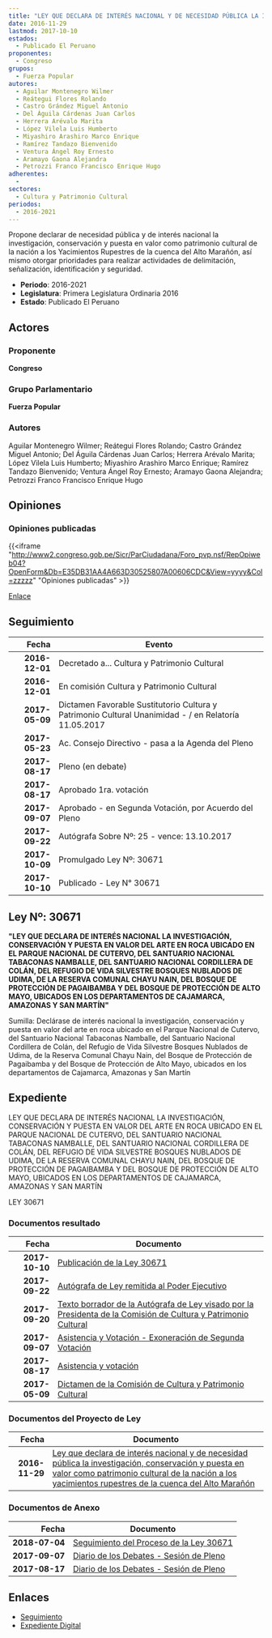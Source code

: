 ```yaml
---
title: "LEY QUE DECLARA DE INTERÉS NACIONAL Y DE NECESIDAD PÚBLICA LA INVESTIGACIÓN, CONSERVACIÓN Y PUESTA EN VALOR COMO PATRIMONIO CULTURAL DE LA NACIÓN A LOS YACIMIENTOS RUPESTRES DE LA CUENCA DEL ALTO MARAÑÓN"
date: 2016-11-29
lastmod: 2017-10-10
estados: 
  - Publicado El Peruano
proponentes: 
  - Congreso
grupos: 
  - Fuerza Popular
autores: 
  - Aguilar Montenegro Wilmer
  - Reátegui Flores Rolando
  - Castro Grández Miguel Antonio
  - Del Águila Cárdenas Juan Carlos
  - Herrera Arévalo Marita
  - López Vilela Luis Humberto
  - Miyashiro Arashiro Marco Enrique
  - Ramírez Tandazo Bienvenido
  - Ventura Ángel Roy Ernesto
  - Aramayo Gaona Alejandra
  - Petrozzi Franco Francisco Enrique Hugo
adherentes: 
  - 
sectores: 
  - Cultura y Patrimonio Cultural
periodos: 
  - 2016-2021
---
```


Propone declarar de necesidad pública y de interés nacional la investigación, conservación y puesta en valor como patrimonio cultural de la nación a los Yacimientos Rupestres de la cuenca del Alto Marañón, así mismo otorgar prioridades para realizar actividades de delimitación, señalización, identificación y seguridad.

- **Periodo**: 2016-2021
- **Legislatura**: Primera Legislatura Ordinaria 2016
- **Estado**: Publicado El Peruano

## Actores

### Proponente

**Congreso**

### Grupo Parlamentario

**Fuerza Popular**

### Autores

Aguilar Montenegro Wilmer; Reátegui Flores Rolando; Castro Grández Miguel Antonio; Del Águila Cárdenas Juan Carlos; Herrera Arévalo Marita; López Vilela Luis Humberto; Miyashiro Arashiro Marco Enrique; Ramírez Tandazo Bienvenido; Ventura Ángel Roy Ernesto; Aramayo Gaona Alejandra; Petrozzi Franco Francisco Enrique Hugo


## Opiniones

### Opiniones publicadas

{{<iframe "http://www2.congreso.gob.pe/Sicr/ParCiudadana/Foro_pvp.nsf/RepOpiweb04?OpenForm&Db=E35DB31AA4A663D30525807A00606CDC&View=yyyy&Col=zzzzz" "Opiniones publicadas" >}}

[Enlace](http://www2.congreso.gob.pe/Sicr/ParCiudadana/Foro_pvp.nsf/RepOpiweb04?OpenForm&Db=E35DB31AA4A663D30525807A00606CDC&View=yyyy&Col=zzzzz)

## Seguimiento

| Fecha | Evento |
|------:|--------|
| **2016-12-01** | Decretado a... Cultura y Patrimonio Cultural|
| **2016-12-01** | En comisión Cultura y Patrimonio Cultural|
| **2017-05-09** | Dictamen Favorable Sustitutorio Cultura y Patrimonio Cultural Unanimidad - / en Relatoría 11.05.2017|
| **2017-05-23** | Ac. Consejo Directivo - pasa a la Agenda del Pleno|
| **2017-08-17** | Pleno (en debate)|
| **2017-08-17** | Aprobado 1ra. votación|
| **2017-09-07** | Aprobado - en Segunda Votación, por Acuerdo del Pleno|
| **2017-09-22** | Autógrafa Sobre Nº: 25 - vence: 13.10.2017|
| **2017-10-09** | Promulgado Ley Nº: 30671|
| **2017-10-10** | Publicado - Ley N° 30671|

## Ley Nº: 30671

**"LEY QUE DECLARA DE INTERÉS NACIONAL LA INVESTIGACIÓN, CONSERVACIÓN Y PUESTA EN VALOR DEL ARTE EN ROCA UBICADO EN EL PARQUE NACIONAL DE CUTERVO, DEL SANTUARIO NACIONAL TABACONAS NAMBALLE, DEL SANTUARIO NACIONAL CORDILLERA DE COLÁN, DEL REFUGIO DE VIDA SILVESTRE BOSQUES NUBLADOS DE UDIMA, DE LA RESERVA COMUNAL CHAYU NAIN, DEL BOSQUE DE PROTECCIÓN DE PAGAIBAMBA Y DEL BOSQUE DE PROTECCIÓN DE ALTO MAYO, UBICADOS EN LOS DEPARTAMENTOS DE CAJAMARCA, AMAZONAS Y SAN MARTÍN"**

Sumilla: Declárase de interés nacional la investigación, conservación y puesta en valor del arte en roca ubicado en el Parque Nacional de Cutervo, del Santuario Nacional Tabaconas Namballe, del Santuario Nacional Cordillera de Colán, del Refugio de Vida Silvestre Bosques Nublados de Udima, de la Reserva Comunal Chayu Nain, del Bosque de Protección de Pagaibamba y del Bosque de Protección de Alto Mayo, ubicados en los departamentos de Cajamarca, Amazonas y San Martín


## Expediente

LEY QUE DECLARA DE INTERÉS NACIONAL LA INVESTIGACIÓN, CONSERVACIÓN Y PUESTA EN VALOR DEL ARTE EN ROCA UBICADO EN EL PARQUE NACIONAL DE CUTERVO, DEL SANTUARIO NACIONAL TABACONAS NAMBALLE, DEL SANTUARIO NACIONAL CORDILLERA DE COLÁN, DEL REFUGIO DE VIDA SILVESTRE BOSQUES NUBLADOS DE UDIMA, DE LA RESERVA COMUNAL CHAYU NAIN, DEL BOSQUE DE PROTECCIÓN DE PAGAIBAMBA Y DEL BOSQUE DE PROTECCIÓN DE ALTO MAYO, UBICADOS EN LOS DEPARTAMENTOS DE CAJAMARCA, AMAZONAS Y SAN MARTÍN

LEY 30671


### Documentos resultado

| Fecha | Documento |
|------:|--------|
| **2017-10-10** | [Publicación de la Ley 30671](http://www.leyes.congreso.gob.pe/Documentos/2016_2021/ADLP/Normas_Legales/30671-LEY.pdf) |
| **2017-09-22** | [Autógrafa de Ley remitida al Poder Ejecutivo](http://www.leyes.congreso.gob.pe/Documentos/2016_2021/ADLP/Texto_Aprobado/AU0071220170922.pdf) |
| **2017-09-20** | [Texto borrador de la Autógrafa de Ley visado por la Presidenta de la Comisión de Cultura y Patrimonio Cultural](http://www.leyes.congreso.gob.pe/Documentos/2016_2021/Texto_Borrador_de_Autografa/BAU0071220170920.pdf) |
| **2017-09-07** | [Asistencia y Votación - Exoneración de Segunda Votación](http://www.leyes.congreso.gob.pe/Documentos/2016_2021/Asistencia_y_Votacion/Proyectos_de_Ley/Exoneracion_de_Segunda_Votacion/ESV0071220170907.pdf) |
| **2017-08-17** | [Asistencia y votación](http://www.leyes.congreso.gob.pe/Documentos/2016_2021/Asistencia_y_Votacion/Proyectos_de_Ley/AV0071220170817..pdf) |
| **2017-05-09** | [Dictamen de la Comisión de Cultura y Patrimonio Cultural](http://www.leyes.congreso.gob.pe/Documentos/2016_2021/Dictamenes/Proyectos_de_Ley/00712DC05MAY20170509.pdf) |

### Documentos del Proyecto de Ley

| Fecha | Documento |
|------:|--------|
| **2016-11-29** | [Ley que declara de interés nacional y de necesidad pública la investigación, conservación y puesta en valor como patrimonio cultural de la nación a los yacimientos rupestres de la cuenca del Alto Marañón](http://www.leyes.congreso.gob.pe/Documentos/2016_2021/Proyectos_de_Ley_y_de_Resoluciones_Legislativas/PL0071220161129.pdf) |

### Documentos de Anexo

| Fecha | Documento |
|------:|--------|
| **2018-07-04** | [Seguimiento del Proceso de la Ley 30671](http://www.leyes.congreso.gob.pe/Documentos/2016_2021/Seguimiento_de_Proyectos_de_Ley/00712PL20180704.pdf) |
| **2017-09-07** | [Diario de los Debates - Sesión de Pleno](http://www2.congreso.gob.pe/Sicr/DiarioDebates/Publicad.nsf/SesionesPleno/05256D6E0073DFE9052581950060EBDD/$FILE/PLO-2017-9.pdf) |
| **2017-08-17** | [Diario de los Debates - Sesión de Pleno](http://www2.congreso.gob.pe/Sicr/DiarioDebates/Publicad.nsf/SesionesPleno/05256D6E0073DFE90525818000024064/$FILE/PLO-2017-5.pdf) |

## Enlaces 

- [Seguimiento](http://www2.congreso.gob.pehttp://www2.congreso.gob.pe/Sicr/TraDocEstProc/CLProLey2016.nsf/f7fff46988ca05b1052578e100829cc7/2852173142b4da9e0525807a0079271f?OpenDocument)
- [Expediente Digital](http://www2.congreso.gob.pehttp://www2.congreso.gob.pe/Sicr/TraDocEstProc/CLProLey2016.nsf/f7fff46988ca05b1052578e100829cc7/2852173142b4da9e0525807a0079271f?OpenDocument&Click=05257FB7005EB655.eb71d0cf91d8294e05256cdf006b5706/$Body/0.1C6C)
